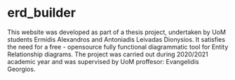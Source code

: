 # erd_builder
This website was developed as part of a thesis project, undertaken by UoM students Ermidis Alexandros and Antoniadis Leivadas Dionysios. It satisfies the need for a free - opensource fully functional diagrammatic tool for Entity Relationship diagrams.
The project was carried out during 2020/2021 academic year and was supervised by UoM proffesor: Evangelidis Georgios.
